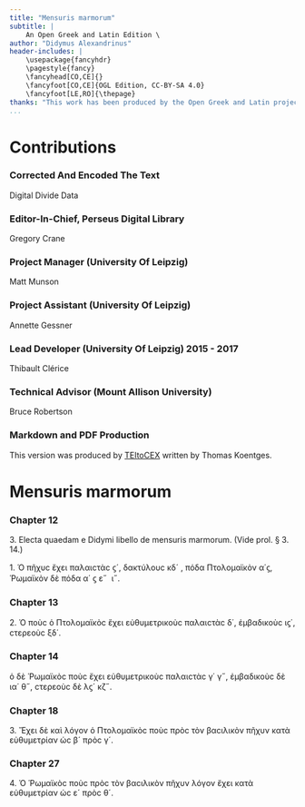 ```yaml
---
title: "Mensuris marmorum"
subtitle: |
	An Open Greek and Latin Edition \ 
author: "Didymus Alexandrinus"
header-includes: | 
	\usepackage{fancyhdr}
	\pagestyle{fancy}
	\fancyhead[CO,CE]{}
	\fancyfoot[CO,CE]{OGL Edition, CC-BY-SA 4.0}
	\fancyfoot[LE,RO]{\thepage}
thanks: "This work has been produced by the Open Greek and Latin project through the help of volunteers. See contributions for details."
...
```


# Contributions


### Corrected And Encoded The Text

Digital Divide Data  
  
### Editor-In-Chief, Perseus Digital Library

Gregory Crane  
  
### Project Manager (University Of Leipzig)

Matt Munson  
  
### Project Assistant (University Of Leipzig)

Annette Gessner  
  
### Lead Developer (University Of Leipzig) 2015 - 2017

Thibault Clérice  
  
### Technical Advisor (Mount Allison University)

Bruce Robertson  
  
### Markdown and PDF Production

This version was produced by [TEItoCEX](https://github.com/ThomasK81/TEItoCEX) written by Thomas Koentges.

# Mensuris marmorum

### Chapter 12

<head>3. Electa quaedam e Didymi libello de mensuris
marmorum.
(Vide prol. § 3. 14.)</head>
<p>1. <gap reason="omitted"/> Ὁ πῆχυϲ ἔχει παλαιϲτὰϲ ϛ´, δακτύλουϲ κδ´ ,
<lb n="10"/> πόδα Πτολομαϊκὸν α΄ϛ, Ῥωμαϊκὸν δὲ πόδα α΄ ϛ ε˝  ι˝.</p>


### Chapter 13

<p>2. Ὁ ποὺϲ ὁ Πτολομαϊκὸϲ ἔχει εὐθυμετρικοὺϲ
 παλαιϲτὰϲ δ΄, ἐμβαδικοὺϲ ιϛ΄, ϲτερεοὺϲ ξδ΄. </p>


### Chapter 14

<p>ὁ δὲ
Ῥωμαϊκὸϲ ποὺϲ ἔχει εὐθυμετρικοὺϲ παλαιϲτὰϲ γ΄ γ˝,
ἐμβαδικοὺϲ δὲ ια΄ θ˝, ϲτερεοὺϲ δὲ λϛ´ κζ˝.</p>


### Chapter 18

<lb n="15"/> <p>3. <gap reason="omitted"/> Ἔχει δὲ καὶ λόγον ὁ Πτολομαϊκὸϲ ποὺϲ πρὸϲ
 τὸν βαϲιλικὸν πῆχυν κατὰ εὐθυμετρίαν ὡϲ β´ πρὸϲ γ´.</p>


### Chapter 27

<p>4. <gap reason="omitted"/> Ὁ Ῥωμαϊκὸϲ ποὺϲ πρὸϲ τὸν βαϲιλικὸν πῆχυν
λόγον ἔχει κατὰ εὐθυμετρίαν ὡϲ ε´ πρὸϲ θ´.</p>

